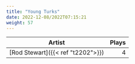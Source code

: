 ```yaml
---
title: "Young Turks"
date: 2022-12-08/2022T07:15:21
weight: 57
---
```




 Artist | Plays 
----- | -----:
[Rod Stewart]({{< ref "t2202">}}) | 4
